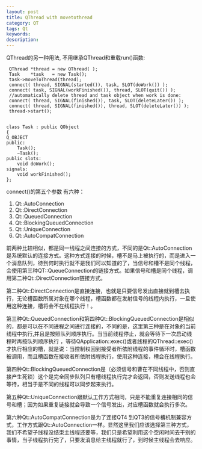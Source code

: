 ```yaml
---
layout: post
title: QThread with movetothread
category: QT
tags: Qt
keywords: 
description: 
---
```


QThread的另一种用法, 不用继承QThread和重载run()函数:

```
 QThread *thread = new QThread( );
 Task    *task   = new Task();
 task->moveToThread(thread);
 connect( thread, SIGNAL(started()), task, SLOT(doWork()) );
 connect( task, SIGNAL(workFinished()), thread, SLOT(quit()) );
 //automatically delete thread and task object when work is done:
 connect( thread, SIGNAL(finished()), task, SLOT(deleteLater()) );
 connect( thread, SIGNAL(finished()), thread, SLOT(deleteLater()) );
 thread->start();
```

```

class Task : public QObject
{
Q_OBJECT
public:
    Task();
    ~Task();
public slots:
    void doWork();
signals:
    void workFinished();
};
```
connect()的第五个参数
有六种：

1. Qt::AutoConnection
2. Qt::DirectConnection
3. Qt::QueuedConnection
4. Qt::BlockingQueuedConnection
5. Qt::UniqueConnection
6. Qt::AutoCompatConnection

前两种比较相似，都是同一线程之间连接的方式，不同的是Qt::AutoConnection是系统默认的连接方式。这种方式连接的时候，槽不是马上被执行的，而是进入一个消息队列，待到何时执行就不是我们可以知道的了，当信号和槽不是同个线程，会使用第三种QT::QueueConnection的链接方式。如果信号和槽是同个线程，调用第二种Qt::DirectConnection链接方式。

第二种Qt::DirectConnection是直接连接，也就是只要信号发出直接就到槽去执行，无论槽函数所属对象在哪个线程，槽函数都在发射信号的线程内执行，一旦使用这种连接，槽将会不在线程执行！。

第三种Qt::QueuedConnection和第四种Qt::BlockingQueuedConnection是相似的，都是可以在不同进程之间进行连接的，不同的是，这里第三种是在对象的当前线程中执行,并且是按照队列顺序执行。当当前线程停止，就会等待下一次启动线程时再按队列顺序执行  ，等待QApplication::exec()或者线程的QThread::exec()才执行相应的槽，就是说：当控制权回到接受者所依附线程的事件循环时，槽函数被调用，而且槽函数在接收者所依附线程执行，使用这种连接，槽会在线程执行。

第四种Qt::BlockingQueuedConnection是（必须信号和曹在不同线程中，否则直接产生死锁）这个是完全同步队列只有槽线程执行完才会返回，否则发送线程也会等待，相当于是不同的线程可以同步起来执行。

第五种Qt::UniqueConnection跟默认工作方式相同，只是不能重复连接相同的信号和槽；因为如果重复链接就会导致一个信号发出，对应槽函数就会执行多次。

第六种Qt::AutoCompatConnection是为了连接QT4 到QT3的信号槽机制兼容方式，工作方式跟Qt::AutoConnection一样。显然这里我们应该选择第三种方式，我们不希望子线程没结束主线程还要等，我们只是希望利用这个空闲时间去干别的事情，当子线程执行完了，只要发消息给主线程就行了，到时候主线程会去响应。